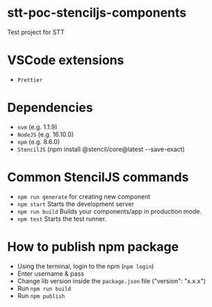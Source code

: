 # stt-poc-stenciljs-components

Test project for STT

# VSCode extensions

- `Prettier`

# Dependencies

- `nvm` (e.g. 1.1.9)
- `NodeJS` (e.g. 16.10.0)
- `npm` (e.g. 8.6.0)
- `StencilJS` (npm install @stencil/core@latest --save-exact)

# Common StencilJS commands

- `npm run generate` for creating new component
- `npm start` Starts the development server
- `npm run build` Builds your components/app in production mode.
- `npm test` Starts the test runner.

# How to publish npm package

- Using the terminal, login to the npm (`npm login`)
- Enter username & pass
- Change lib version inside the `package.json` file ("version": "x.x.x")
- Run `npm run build`
- Run `npm publish`
